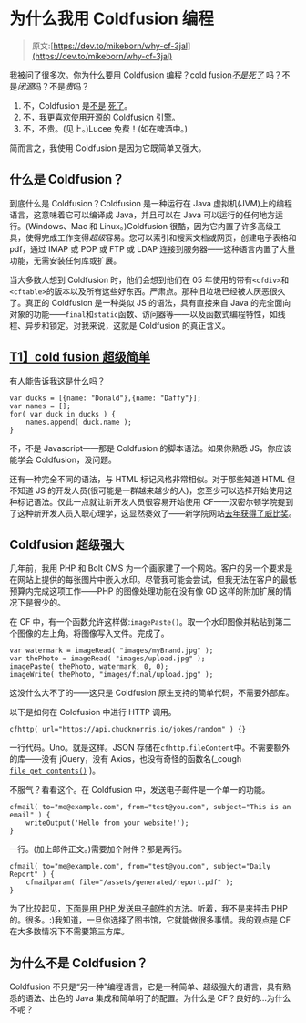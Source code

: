 # 为什么我用 Coldfusion 编程

> 原文:[https://dev.to/mikeborn/why-cf-3jal](https://dev.to/mikeborn/why-cf-3jal)

我被问了很多次。你为什么要用 Coldfusion 编程？cold fusion[*不是死了*](https://mrphilmunro.wordpress.com/2014/05/05/is-coldfusion-dead/) 吗？不是*闭源*吗？不是*贵*吗？

1.  不，Coldfusion 是[不是](https://blog.reybango.com/2006/10/26/is-coldfusion-really-dead/) [死了](https://wris.com/blog/2018/04/04/coldfusion-is-not-dead)。
2.  不，我更喜欢使用开源的 Coldfusion 引擎。
3.  不，不贵。(见上。)Lucee 免费！(如在啤酒中。)

简而言之，我使用 Coldfusion 是因为它既简单又强大。

## [](#what-is-coldfusion)什么是 Coldfusion？

到底什么是 Coldfusion？Coldfusion 是一种运行在 Java 虚拟机(JVM)上的编程语言，这意味着它可以编译成 Java，并且可以在 Java 可以运行的任何地方运行。(Windows、Mac 和 Linux。)Coldfusion 很酷，因为它内置了许多高级工具，使得完成工作变得*超级*容易。您可以索引和搜索文档或网页，创建电子表格和 pdf，通过 IMAP 或 POP 或 FTP 或 LDAP 连接到服务器——这种语言内置了大量功能，无需安装任何库或扩展。

当大多数人想到 Coldfusion 时，他们会想到他们在 05 年使用的带有`<cfdiv>`和`<cftable>`的版本以及所有这些好东西。严肃点。那种旧垃圾已经被人厌恶很久了。真正的 Coldfusion 是一种类似 JS 的语法，具有直接来自 Java 的完全面向对象的功能——`final`和`static`函数、访问器等——以及函数式编程特性，如线程、异步和锁定。对我来说，这就是 Coldfusion 的真正含义。

## [T1】cold fusion 超级简单](#coldfusion-is-super-easy)

有人能告诉我这是什么吗？

```
var ducks = [{name: "Donald"},{name: "Daffy"}];
var names = [];
for( var duck in ducks ) {
    names.append( duck.name );
} 
```

不，不是 Javascript——那是 Coldfusion 的脚本语法。如果你熟悉 JS，你应该能学会 Coldfusion，没问题。

还有一种完全不同的语法，与 HTML 标记风格非常相似。对于那些知道 HTML 但不知道 JS 的开发人员(很可能是一群越来越少的人)，您至少可以选择开始使用这种标记语法。仅此一点就让新开发人员很容易开始使用 CF——汉密尔顿学院提到了这种新开发人员入职心理学，这显然奏效了——新学院网站[去年获得了威比奖](https://www.rasia.io/blog/case-study-hamilton-college.html)。

## Coldfusion 超级强大

几年前，我用 PHP 和 Bolt CMS 为一个画家建了一个网站。客户的另一个要求是在网站上提供的每张图片中嵌入水印。尽管我可能会尝试，但我无法在客户的最低预算内完成这项工作——PHP 的图像处理功能在没有像 GD 这样的附加扩展的情况下是很少的。

在 CF 中，有一个函数允许这样做:`imagePaste()`。取一个水印图像并粘贴到第二个图像的左上角。将图像写入文件。完成了。

```
var watermark = imageRead( "images/myBrand.jpg" );
var thePhoto = imageRead( "images/upload.jpg" );
imagePaste( thePhoto, watermark, 0, 0);
imageWrite( thePhoto, "images/final/upload.jpg" ); 
```

这没什么大不了的——这只是 Coldfusion 原生支持的简单代码，不需要外部库。

以下是如何在 Coldfusion 中进行 HTTP 调用。

```
cfhttp( url="https://api.chucknorris.io/jokes/random" ) {} 
```

一行代码。Uno。就是这样。JSON 存储在`cfhttp.fileContent`中。不需要额外的库——没有 jQuery，没有 Axios，也没有奇怪的函数名(_cough [`file_get_contents()`](https://stackoverflow.com/questions/959063/how-to-send-a-get-request-from-php_) )。

不服气？看看这个。在 Coldfusion 中，发送电子邮件是一个单一的功能。

```
cfmail( to="me@example.com", from="test@you.com", subject="This is an email" ) {
    writeOutput('Hello from your website!');
} 
```

一行。(加上邮件正文。)需要加个附件？那是两行。

```
cfmail( to="me@example.com", from="test@you.com", subject="Daily Report" ) {
    cfmailparam( file="/assets/generated/report.pdf" );
} 
```

为了比较起见，[下面是用 PHP 发送电子邮件的方法](https://www.tutdepot.com/php-e-mail-attachment-script/)。听着，我不是来抨击 PHP 的。很多。:)我知道，一旦你选择了图书馆，它就能做很多事情。我的观点是 CF 在大多数情况下不需要第三方库。

## [](#why-not-coldfusion)为什么不是 Coldfusion？

Coldfusion 不只是“另一种”编程语言，它是一种简单、超级强大的语言，具有熟悉的语法、出色的 Java 集成和简单明了的配置。为什么是 CF？良好的...为什么不呢？